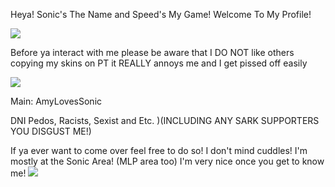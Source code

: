 Heya! Sonic's The Name and Speed's My Game! Welcome To My Profile! 

![](https://media4.giphy.com/media/Ny4nbbywRAryE/giphy.gif?cid=6c09b95235redthevk1kmf406pz5d73z79ubgangzjub9d7q&ep=v1_internal_gif_by_id&rid=giphy.gif&ct=g) 

Before ya interact with me please be aware that I DO NOT like others copying my skins on PT it REALLY annoys me and I get pissed off easily

![](https://media0.giphy.com/media/jJDKCy2nuubSM/giphy.gif?cid=6c09b952wljf4ugweusnyn275rn020s6i5ve985hy0nxftcl&ep=v1_internal_gif_by_id&rid=giphy.gif&ct=g) 

Main: AmyLovesSonic

DNI Pedos, Racists, Sexist and Etc. )(INCLUDING ANY SARK SUPPORTERS YOU DISGUST ME!) 

If ya ever want to come over feel free to do so! I don't mind cuddles! I'm mostly at the Sonic Area! (MLP area too) I'm very nice once you get to know me! 
![](https://media4.giphy.com/media/brQCJIFZEU7HDdNonO/giphy.gif?cid=6c09b95210bg8g6wkgi6przgcjxhpsaw71uyzkgr5br7sjv4&ep=v1_internal_gif_by_id&rid=giphy.gif&ct=g) 
